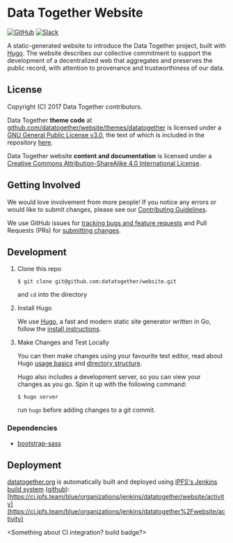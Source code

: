# Data Together Website

<!-- Repo Badges for: Github Project, Slack, License-->

[![GitHub](https://img.shields.io/badge/project-Data_Together-487b57.svg?style=flat-square)](http://github.com/datatogether)
[![Slack](https://img.shields.io/badge/slack-Archivers-b44e88.svg?style=flat-square)](https://archivers-slack.herokuapp.com/)

A static-generated website to introduce the Data Together project, built with [Hugo](https://gohugo.io/). The website describes our collective commitment to support the development of a decentralized web that aggregates and preserves the public record, with attention to provenance and trustworthiness of our data.

## License

Copyright (C) 2017 Data Together contributors.

Data Together **theme code** at <a xmlns:cc="http://creativecommons.org/ns#" href="https://github.com/datatogether/website/tree/master/themes/datatogether" property="cc:attributionName" rel="cc:attributionURL">github.com/datatogether/website/themes/datatogether</a> is licensed under a <a rel="license" href="https://www.gnu.org/licenses/gpl.html">GNU General Public License v3.0</a>, the text of which is included in the repository [here](https://github.com/datatogether/website/blob/master/themes/datatogether/LICENSE).

<span xmlns:dct="http://purl.org/dc/terms/" property="dct:title">Data Together website</span> **content and documentation** is licensed under a <a rel="license" href="http://creativecommons.org/licenses/by-sa/4.0/">Creative Commons Attribution-ShareAlike 4.0 International License</a>.

## Getting Involved

We would love involvement from more people! If you notice any errors or would like to submit changes, please see our [Contributing Guidelines](./.github/CONTRIBUTING.md).

We use GitHub issues for [tracking bugs and feature requests](https://github.com/datatogether/website/issues) and Pull Requests (PRs) for [submitting changes](https://github.com/datatogether/website/pulls).

## Development

1. Clone this repo

    ```
    $ git clone git@github.com:datatogether/website.git
    ```

    and `cd` into the directory

1. Install Hugo

    We use [Hugo](https://gohugo.io/about/), a fast and modern static site generator written in Go, follow the [install instructions](https://gohugo.io/getting-started).

1. Make Changes and Test Locally

    You can then make changes using your favourite text editor, read about Hugo [usage basics](https://gohugo.io/getting-started/usage/) and [directory structure](https://gohugo.io/getting-started/directory-structure/).

    Hugo also includes a development server, so you can view your changes as you go. Spin it up with the following command:

    ```
    $ hugo server
    ```

    run `hugo` before adding changes to a git commit.


### Dependencies

- [bootstrap-sass](https://github.com/twbs/bootstrap-sass)

## Deployment

[datatogether.org](https://datatogether.org/) is automatically built and deployed using [IPFS's Jenkins build system](https://ci.ipfs.team/blue) ([github](https://github.com/ipfs/jenkins)): [https://ci.ipfs.team/blue/organizations/jenkins/datatogether/website/activity](https://ci.ipfs.team/blue/organizations/jenkins/datatogether%2Fwebsite/activity)

<Something about CI integration? build badge?>


